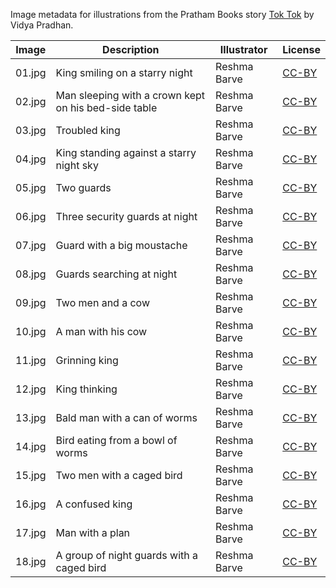 Image metadata for illustrations from the Pratham Books story [Tok Tok](https://storyweaver.org.in/stories/986-tok-tok) by Vidya Pradhan.

Image | Description | Illustrator | License
----- | ----------- | ----------- | -------
01.jpg | King smiling on a starry night | Reshma Barve | [CC-BY](https://creativecommons.org/licenses/by/4.0/)
02.jpg | Man sleeping with a crown kept on his bed-side table  | Reshma Barve | [CC-BY](https://creativecommons.org/licenses/by/4.0/)
03.jpg | Troubled king | Reshma Barve | [CC-BY](https://creativecommons.org/licenses/by/4.0/)
04.jpg | King standing against a starry night sky | Reshma Barve | [CC-BY](https://creativecommons.org/licenses/by/4.0/)
05.jpg | Two guards | Reshma Barve | [CC-BY](https://creativecommons.org/licenses/by/4.0/)
06.jpg | Three security guards at night | Reshma Barve | [CC-BY](https://creativecommons.org/licenses/by/4.0/)
07.jpg | Guard with a big moustache  | Reshma Barve | [CC-BY](https://creativecommons.org/licenses/by/4.0/)
08.jpg | Guards searching at night  | Reshma Barve | [CC-BY](https://creativecommons.org/licenses/by/4.0/)
09.jpg | Two men and a cow | Reshma Barve | [CC-BY](https://creativecommons.org/licenses/by/4.0/)
10.jpg | A man with his cow | Reshma Barve | [CC-BY](https://creativecommons.org/licenses/by/4.0/)
11.jpg | Grinning king | Reshma Barve | [CC-BY](https://creativecommons.org/licenses/by/4.0/)
12.jpg | King thinking | Reshma Barve | [CC-BY](https://creativecommons.org/licenses/by/4.0/)
13.jpg | Bald man with a can of worms | Reshma Barve | [CC-BY](https://creativecommons.org/licenses/by/4.0/)
14.jpg | Bird eating from a bowl of worms | Reshma Barve | [CC-BY](https://creativecommons.org/licenses/by/4.0/)
15.jpg | Two men with a caged bird | Reshma Barve | [CC-BY](https://creativecommons.org/licenses/by/4.0/)
16.jpg | A confused king  | Reshma Barve | [CC-BY](https://creativecommons.org/licenses/by/4.0/)
17.jpg | Man with a plan  | Reshma Barve | [CC-BY](https://creativecommons.org/licenses/by/4.0/)
18.jpg | A group of night guards with a caged bird | Reshma Barve | [CC-BY](https://creativecommons.org/licenses/by/4.0/)